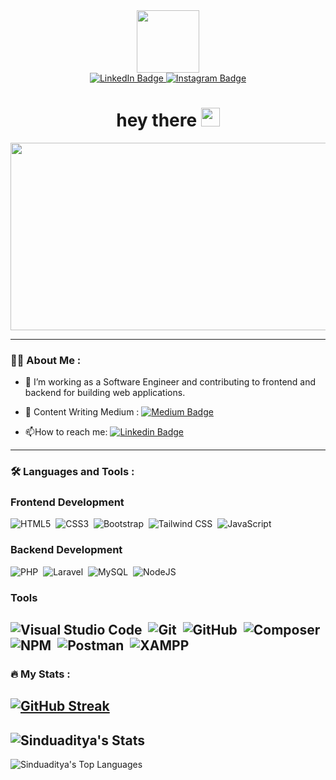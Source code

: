 

<!--
**Sinduaditya/Sinduaditya** is a ✨ _special_ ✨ repository because its `README.md` (this file) appears on your GitHub profile.

Here are some ideas to get you started:

- 🔭 I’m currently working on ...
- 🌱 I’m currently learning ...
- 👯 I’m looking to collaborate on ...
- 🤔 I’m looking for help with ...
- 💬 Ask me about ...
- 📫 How to reach me: ...
- 😄 Pronouns: ...
- ⚡ Fun fact: ...
-->
<div id="header" align="center">
  <img src="https://media.giphy.com/media/M9gbBd9nbDrOTu1Mqx/giphy.gif" width="100"/>
  
  <div id="badges">
  <a href="https://www.linkedin.com/in/sinduadityajanadi/">
    <img src="https://img.shields.io/badge/LinkedIn-blue?style=for-the-badge&logo=linkedin&logoColor=white" alt="LinkedIn Badge"/>
  </a>
  <a href="https://www.instagram.com/sinduadityaaa/?hl=id">
    <img src="https://img.shields.io/badge/Instagram-red?logo=instagram&logoColor=white&style=for-the-badge" alt="Instagram Badge"/>
  </a>
  </div>
  
  <img src="https://komarev.com/ghpvc/?username=Sinduaditya&style=flat-square&color=blue" alt=""/>
  
  <h1>
  hey there
  <img src="https://media.giphy.com/media/hvRJCLFzcasrR4ia7z/giphy.gif" width="30px"/>
  </h1>
  
</div>

<div align="center">
  <img src="https://media.giphy.com/media/ZVik7pBtu9dNS/giphy.gif" width="600" height="300"/>
</div>

----

### :man_technologist: About Me :
- :telescope: I’m working as a Software Engineer and contributing to frontend and backend for building web applications.

- :seedling: Content Writing Medium : [![Medium Badge](https://img.shields.io/badge/-Sindu-white?style=flat&logo=Medium&logoColor=black)](https://medium.com/@sinduaditya)

- :mailbox:How to reach me: [![Linkedin Badge](https://img.shields.io/badge/-Sindu-blue?style=flat&logo=Linkedin&logoColor=white)](https://www.linkedin.com/in/sinduadityajanadi/)

----

### :hammer_and_wrench: Languages and Tools :

### Frontend Development

![HTML5](https://img.shields.io/badge/html5-%23E34F26.svg?style=for-the-badge&logo=html5&logoColor=white)&nbsp;
![CSS3](https://img.shields.io/badge/css3-%231572B6.svg?style=for-the-badge&logo=css3&logoColor=white)&nbsp;
![Bootstrap](https://img.shields.io/badge/bootstrap-%23563D7C.svg?style=for-the-badge&logo=bootstrap&logoColor=white)&nbsp;
![Tailwind CSS](https://img.shields.io/badge/tailwindcss-%2338B2AC.svg?style=for-the-badge&logo=tailwind-css&logoColor=white)&nbsp;
![JavaScript](https://img.shields.io/badge/javascript-%23323330.svg?style=for-the-badge&logo=javascript&logoColor=%23F7DF1E)&nbsp;

### Backend Development

![PHP](https://img.shields.io/badge/php-%23777BB4.svg?style=for-the-badge&logo=php&logoColor=white)&nbsp;
![Laravel](https://img.shields.io/badge/laravel-%23FF2D20.svg?style=for-the-badge&logo=laravel&logoColor=white)&nbsp;
![MySQL](https://img.shields.io/badge/mysql-%234479a1.svg?logo=mysql&logoColor=white&style=for-the-badge)&nbsp;
![NodeJS](https://img.shields.io/badge/node.js-6DA55F?style=for-the-badge&logo=node.js&logoColor=white)&nbsp;

### Tools

![Visual Studio Code](https://img.shields.io/badge/visual%20studio%20code-%230078d7.svg?logo=visual-studio-code&logoColor=white&style=for-the-badge)&nbsp;
![Git](https://img.shields.io/badge/git-%23F05033.svg?style=for-the-badge&logo=git&logoColor=white)&nbsp;
![GitHub](https://img.shields.io/badge/github-%23121011.svg?style=for-the-badge&logo=github&logoColor=white)&nbsp;
![Composer](https://img.shields.io/badge/composer-%23000000.svg?style=for-the-badge&logo=composer&logoColor=white)&nbsp;
![NPM](https://img.shields.io/badge/NPM-%23000000.svg?style=for-the-badge&logo=npm&logoColor=white)&nbsp;
![Postman](https://img.shields.io/badge/Postman-FF6C37?style=for-the-badge&logo=postman&logoColor=white)&nbsp;
![XAMPP](https://img.shields.io/badge/XAMPP-%2300BFC3.svg?style=for-the-badge&logo=xampp&logoColor=white)&nbsp;
----

### :fire: My Stats :
[![GitHub Streak](https://github-readme-streak-stats.herokuapp.com?user=Sinduaditya&theme=bear&exclude_days=Tue)](https://git.io/streak-stats)
----
![Sinduaditya's Stats](https://github-readme-stats.vercel.app/api?username=Sinduaditya&theme=bear&show_icons=true&hide_border=false&count_private=true)
----
![Sinduaditya's Top Languages](https://github-readme-stats.vercel.app/api/top-langs/?username=Sinduaditya&theme=bear&show_icons=true&hide_border=false&layout=compact)
